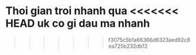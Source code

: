 Thoi gian troi nhanh qua
<<<<<<< HEAD
uk co gi dau ma nhanh
=======
>>>>>>> f3075c5b1a66366d6323aed92c8ea725b232db12
